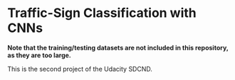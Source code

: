 # Traffic-Sign Classification with CNNs

**Note that the training/testing datasets are not included in this repository, as they are too large.**

This is the second project of the Udacity SDCND. 
